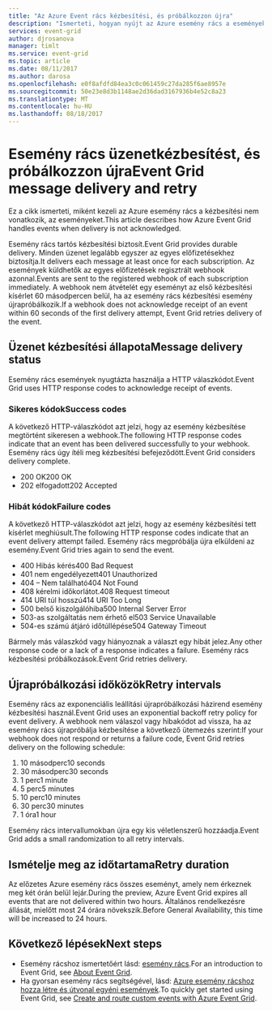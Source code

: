 ```yaml
---
title: "Az Azure Event rács kézbesítési, és próbálkozzon újra"
description: "Ismerteti, hogyan nyújt az Azure esemény rács a eseményeket, és hogyan kezeli az kézbesítetlen üzenetek."
services: event-grid
author: djrosanova
manager: timlt
ms.service: event-grid
ms.topic: article
ms.date: 08/11/2017
ms.author: darosa
ms.openlocfilehash: e0f8afdfd84ea3c0c061459c27da285f6ae8957e
ms.sourcegitcommit: 50e23e8d3b1148ae2d36dad3167936b4e52c8a23
ms.translationtype: MT
ms.contentlocale: hu-HU
ms.lasthandoff: 08/18/2017
---
```

# <a name="event-grid-message-delivery-and-retry"></a><span data-ttu-id="31246-103">Esemény rács üzenetkézbesítést, és próbálkozzon újra</span><span class="sxs-lookup"><span data-stu-id="31246-103">Event Grid message delivery and retry</span></span> 

<span data-ttu-id="31246-104">Ez a cikk ismerteti, miként kezeli az Azure esemény rács a kézbesítési nem vonatkozik, az eseményeket.</span><span class="sxs-lookup"><span data-stu-id="31246-104">This article describes how Azure Event Grid handles events when delivery is not acknowledged.</span></span>

<span data-ttu-id="31246-105">Esemény rács tartós kézbesítési biztosít.</span><span class="sxs-lookup"><span data-stu-id="31246-105">Event Grid provides durable delivery.</span></span> <span data-ttu-id="31246-106">Minden üzenet legalább egyszer az egyes előfizetésekhez biztosítja.</span><span class="sxs-lookup"><span data-stu-id="31246-106">It delivers each message at least once for each subscription.</span></span> <span data-ttu-id="31246-107">Az események küldhetők az egyes előfizetések regisztrált webhook azonnal.</span><span class="sxs-lookup"><span data-stu-id="31246-107">Events are sent to the registered webhook of each subscription immediately.</span></span> <span data-ttu-id="31246-108">A webhook nem átvételét egy eseményt az első kézbesítési kísérlet 60 másodpercen belül, ha az esemény rács kézbesítési esemény újrapróbálkozik.</span><span class="sxs-lookup"><span data-stu-id="31246-108">If a webhook does not acknowledge receipt of an event within 60 seconds of the first delivery attempt, Event Grid retries delivery of the event.</span></span>

## <a name="message-delivery-status"></a><span data-ttu-id="31246-109">Üzenet kézbesítési állapota</span><span class="sxs-lookup"><span data-stu-id="31246-109">Message delivery status</span></span>

<span data-ttu-id="31246-110">Esemény rács események nyugtázta használja a HTTP válaszkódot.</span><span class="sxs-lookup"><span data-stu-id="31246-110">Event Grid uses HTTP response codes to acknowledge receipt of events.</span></span> 

### <a name="success-codes"></a><span data-ttu-id="31246-111">Sikeres kódok</span><span class="sxs-lookup"><span data-stu-id="31246-111">Success codes</span></span>

<span data-ttu-id="31246-112">A következő HTTP-válaszkódot azt jelzi, hogy az esemény kézbesítése megtörtént sikeresen a webhook.</span><span class="sxs-lookup"><span data-stu-id="31246-112">The following HTTP response codes indicate that an event has been delivered successfully to your webhook.</span></span> <span data-ttu-id="31246-113">Esemény rács úgy ítéli meg kézbesítési befejeződött.</span><span class="sxs-lookup"><span data-stu-id="31246-113">Event Grid considers delivery complete.</span></span>

- <span data-ttu-id="31246-114">200 OK</span><span class="sxs-lookup"><span data-stu-id="31246-114">200 OK</span></span>
- <span data-ttu-id="31246-115">202 elfogadott</span><span class="sxs-lookup"><span data-stu-id="31246-115">202 Accepted</span></span>

### <a name="failure-codes"></a><span data-ttu-id="31246-116">Hibát kódok</span><span class="sxs-lookup"><span data-stu-id="31246-116">Failure codes</span></span>

<span data-ttu-id="31246-117">A következő HTTP-válaszkódot azt jelzi, hogy az esemény kézbesítési tett kísérlet meghiúsult.</span><span class="sxs-lookup"><span data-stu-id="31246-117">The following HTTP response codes indicate that an event delivery attempt failed.</span></span> <span data-ttu-id="31246-118">Esemény rács megpróbálja újra elküldeni az esemény.</span><span class="sxs-lookup"><span data-stu-id="31246-118">Event Grid tries again to send the event.</span></span> 

- <span data-ttu-id="31246-119">400 Hibás kérés</span><span class="sxs-lookup"><span data-stu-id="31246-119">400 Bad Request</span></span>
- <span data-ttu-id="31246-120">401 nem engedélyezett</span><span class="sxs-lookup"><span data-stu-id="31246-120">401 Unauthorized</span></span>
- <span data-ttu-id="31246-121">404 – Nem található</span><span class="sxs-lookup"><span data-stu-id="31246-121">404 Not Found</span></span>
- <span data-ttu-id="31246-122">408 kérelmi időkorlátot.</span><span class="sxs-lookup"><span data-stu-id="31246-122">408 Request timeout</span></span>
- <span data-ttu-id="31246-123">414 URI túl hosszú</span><span class="sxs-lookup"><span data-stu-id="31246-123">414 URI Too Long</span></span>
- <span data-ttu-id="31246-124">500 belső kiszolgálóhiba</span><span class="sxs-lookup"><span data-stu-id="31246-124">500 Internal Server Error</span></span>
- <span data-ttu-id="31246-125">503-as szolgáltatás nem érhető el</span><span class="sxs-lookup"><span data-stu-id="31246-125">503 Service Unavailable</span></span>
- <span data-ttu-id="31246-126">504-es számú átjáró időtúllépése</span><span class="sxs-lookup"><span data-stu-id="31246-126">504 Gateway Timeout</span></span>

<span data-ttu-id="31246-127">Bármely más válaszkód vagy hiányoznak a választ egy hibát jelez.</span><span class="sxs-lookup"><span data-stu-id="31246-127">Any other response code or a lack of a response indicates a failure.</span></span> <span data-ttu-id="31246-128">Esemény rács kézbesítési próbálkozások.</span><span class="sxs-lookup"><span data-stu-id="31246-128">Event Grid retries delivery.</span></span> 

## <a name="retry-intervals"></a><span data-ttu-id="31246-129">Újrapróbálkozási időközök</span><span class="sxs-lookup"><span data-stu-id="31246-129">Retry intervals</span></span>

<span data-ttu-id="31246-130">Esemény rács az exponenciális leállítási újrapróbálkozási házirend esemény kézbesítési használ.</span><span class="sxs-lookup"><span data-stu-id="31246-130">Event Grid uses an exponential backoff retry policy for event delivery.</span></span> <span data-ttu-id="31246-131">A webhook nem válaszol vagy hibakódot ad vissza, ha az esemény rács újrapróbálja kézbesítése a következő ütemezés szerint:</span><span class="sxs-lookup"><span data-stu-id="31246-131">If your webhook does not respond or returns a failure code, Event Grid retries delivery on the following schedule:</span></span>

1. <span data-ttu-id="31246-132">10 másodperc</span><span class="sxs-lookup"><span data-stu-id="31246-132">10 seconds</span></span>
2. <span data-ttu-id="31246-133">30 másodperc</span><span class="sxs-lookup"><span data-stu-id="31246-133">30 seconds</span></span>
3. <span data-ttu-id="31246-134">1 perc</span><span class="sxs-lookup"><span data-stu-id="31246-134">1 minute</span></span>
4. <span data-ttu-id="31246-135">5 perc</span><span class="sxs-lookup"><span data-stu-id="31246-135">5 minutes</span></span>
5. <span data-ttu-id="31246-136">10 perc</span><span class="sxs-lookup"><span data-stu-id="31246-136">10 minutes</span></span>
6. <span data-ttu-id="31246-137">30 perc</span><span class="sxs-lookup"><span data-stu-id="31246-137">30 minutes</span></span>
7. <span data-ttu-id="31246-138">1 óra</span><span class="sxs-lookup"><span data-stu-id="31246-138">1 hour</span></span>

<span data-ttu-id="31246-139">Esemény rács intervallumokban újra egy kis véletlenszerű hozzáadja.</span><span class="sxs-lookup"><span data-stu-id="31246-139">Event Grid adds a small randomization to all retry intervals.</span></span>

## <a name="retry-duration"></a><span data-ttu-id="31246-140">Ismételje meg az időtartama</span><span class="sxs-lookup"><span data-stu-id="31246-140">Retry duration</span></span>

<span data-ttu-id="31246-141">Az előzetes Azure esemény rács összes eseményt, amely nem érkeznek meg két órán belül lejár.</span><span class="sxs-lookup"><span data-stu-id="31246-141">During the preview, Azure Event Grid expires all events that are not delivered within two hours.</span></span> <span data-ttu-id="31246-142">Általános rendelkezésre állását, mielőtt most 24 órára növekszik.</span><span class="sxs-lookup"><span data-stu-id="31246-142">Before General Availability, this time will be increased to 24 hours.</span></span> 

## <a name="next-steps"></a><span data-ttu-id="31246-143">Következő lépések</span><span class="sxs-lookup"><span data-stu-id="31246-143">Next steps</span></span>

* <span data-ttu-id="31246-144">Esemény rácshoz ismertetőért lásd: [esemény rács](overview.md).</span><span class="sxs-lookup"><span data-stu-id="31246-144">For an introduction to Event Grid, see [About Event Grid](overview.md).</span></span>
* <span data-ttu-id="31246-145">Ha gyorsan esemény rács segítségével, lásd: [Azure esemény rácshoz hozza létre és útvonal egyéni események](custom-event-quickstart.md).</span><span class="sxs-lookup"><span data-stu-id="31246-145">To quickly get started using Event Grid, see [Create and route custom events with Azure Event Grid](custom-event-quickstart.md).</span></span>